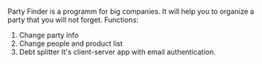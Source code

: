 Party Finder is a programm for big companies. It will help you to organize a party that you will not forget.
Functions:
1) Change party info
2) Change people and product list
3) Debt splitter
It's client-server app with email authentication.
